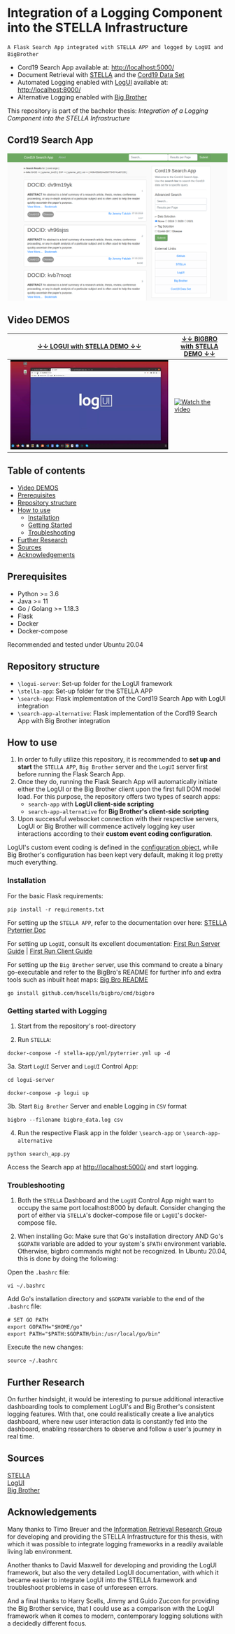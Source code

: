 # Integration of a Logging Component into the STELLA Infrastructure
```
A Flask Search App integrated with STELLA APP and logged by LogUI and BigBrother
```
* Cord19 Search App available at: [http://localhost:5000/](http://localhost:5000/)
* Document Retrieval with [STELLA](https://github.com/stella-project) and the [Cord19 Data Set](https://github.com/allenai/cord19)
* Automated Logging enabled with [LogUI](https://github.com/logui-framework) available at: [http://localhost:8000/](http://localhost:8000/)
* Alternative Logging enabled with [Big Brother](https://github.com/hscells/bigbro)  

This repository is part of the bachelor thesis: *Integration of a Logging Component into the STELLA Infrastructure*

## Cord19 Search App
![image info](./img/search_app.png)

## Video DEMOS
|[↓↓ LOGUI with STELLA DEMO ↓↓](https://www.youtube.com/watch?v=D47EbID5j14 "")|[↓↓ BIGBRO with STELLA DEMO ↓↓](https://www.youtube.com/watch?v=Zyt8CXORvpM "")|
| ----------- | ----------- |
|[![Watch the video](./img/logui_videothumbnail.jpg)](https://www.youtube.com/watch?v=D47EbID5j14)|[![Watch the video](https://i3.ytimg.com/vi/Zyt8CXORvpM/maxresdefault.jpg)](https://www.youtube.com/watch?v=Zyt8CXORvpM)|


## Table of contents
- [Video DEMOS](#video-demos)
- [Prerequisites](#prerequisites)
- [Repository structure](#repository-structure)
- [How to use](#how-to-use)
  - [Installation](#installation)
  - [Getting Started](#getting-started-with-logging)
  - [Troubleshooting](#troubleshooting)
- [Further Research](#further-research)
- [Sources](#sources)
- [Acknowledgements](#acknowledgements)



## Prerequisites
* Python >= 3.6
* Java >= 11
* Go / Golang >= 1.18.3
* Flask
* Docker
* Docker-compose

Recommended and tested under Ubuntu 20.04

## Repository structure
* `\logui-server`: Set-up folder for the LogUI framework
* `\stella-app`: Set-up folder for the STELLA APP
* `\search-app`: Flask implementation of the Cord19 Search App with LogUI integration 
* `\search-app-alternative`: Flask implementation of the Cord19 Search App with Big Brother integration 

## How to use
1. In order to fully utilize this repository, it is recommended to **set up and start** the `STELLA APP`, `Big Brother` server and the `LogUI` server first before running the Flask Search App.  
2. Once they do, running the Flask Search App will automatically initiate either the LogUI or the Big Brother client upon the first full DOM model load. For this purpose, the repository offers two types of search apps:  
    - `search-app` with **LogUI client-side scripting** 
    - `search-app-alternative` for **Big Brother's client-side scripting**
4. Upon successful websocket connection with their respective servers, LogUI or Big Brother will commence actively logging key user interactions according to their **custom event coding configuration**.

LogUI's custom event coding is defined in the [configuration object](https://github.com/AH-Tran/STELLA_LogUI/blob/main/search-app/static/logui_config.js), while Big Brother's configuration has been kept very default, making it log pretty much everything.
### Installation

For the basic Flask requirements:
```
pip install -r requirements.txt
```

For setting up the `STELLA APP`, refer to the documentation over here: [STELLA Pyterrier Doc](https://stella-project.org/stella-documentation/guides/pyterrier/)

For setting up `LogUI`, consult its excellent documentation:
[First Run Server Guide](https://github.com/logui-framework/server/wiki/First-Run-Guide) |
[First Run Client Guide](https://github.com/logui-framework/client/wiki/Quick-Start-Guide)

For setting up the `Big Brother` server, use this command to create a binary go-executable and refer to the BigBro's README for further info and extra tools such as inbuilt heat maps: [Big Bro README](https://github.com/hscells/bigbro)
```
go install github.com/hscells/bigbro/cmd/bigbro
```

### Getting started with Logging
1. Start from the repository's root-directory 

2. Run `STELLA`:
```
docker-compose -f stella-app/yml/pyterrier.yml up -d
```
3a. Start `LogUI` Server and `LogUI` Control App:
```
cd logui-server
```
```
docker-compose -p logui up
```
3b. Start `Big Brother` Server and enable Logging in `CSV` format
```
bigbro --filename bigbro_data.log csv
```
4. Run the respective Flask app in the folder `\search-app` or `\search-app-alternative`
```
python search_app.py
```
Access the Search app at [http://localhost:5000/](http://localhost:5000/) and start logging.

### Troubleshooting
1. Both the `STELLA` Dashboard and the `LogUI` Control App might want to occupy the same port localhost:8000 by default. Consider changing the port of either via `STELLA`'s docker-compose file or `LogUI`'s docker-compose file.   

2. When installing Go: Make sure that Go's installation directory AND Go's `$GOPATH` variable are added to your system's `$PATH` environment variable. Otherwise, bigbro commands might not be recognized. In Ubuntu 20.04, this is done by doing the following:  

Open the `.bashrc` file:
```
vi ~/.bashrc
```
Add Go's installation directory and `$GOPATH` variable to the end of the `.bashrc` file:
```
# SET GO PATH
export GOPATH="$HOME/go"
export PATH="$PATH:$GOPATH/bin:/usr/local/go/bin"
```
Execute the new changes:
```
source ~/.bashrc
```
## Further Research
On further hindsight, it would be interesting to pursue additional interactive dashboarding tools to complement LogUI's and Big Brother's consistent logging features. With that, one could realistically create a live analytics dashboard, where new user interaction data is constantly fed into the dashboard, enabling researchers to observe and follow a user's journey in real time.

## Sources
[STELLA](https://stella-project.org/)  
[LogUI](https://github.com/logui-framework)  
[Big Brother](https://github.com/hscells/bigbro)  

## Acknowledgements
Many thanks to Timo Breuer and the [Information Retrieval Research Group](https://ir.web.th-koeln.de/index.html) for developing and providing the STELLA Infrastructure for this thesis, with which it was possible to integrate logging frameworks in a readily available living lab environment.

Another thanks to David Maxwell for developing and providing the LogUI framework, but also the very detailed LogUI documentation, with which it became easier to integrate LogUI into the STELLA framework and troubleshoot problems in case of unforeseen errors.

And a final thanks to Harry Scells, Jimmy and Guido Zuccon for providing the Big Brother service, that I could use as a comparison with the LogUI framework when it comes to modern, contemporary logging solutions with a decidedly different focus.
